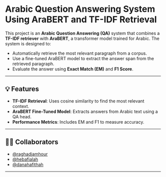 # Arabic Question Answering System Using AraBERT and TF-IDF Retrieval

This project is an **Arabic Question Answering (QA)** system that combines a **TF-IDF retriever** with **AraBERT**, a transformer model trained for Arabic. The system is designed to:
- Automatically retrieve the most relevant paragraph from a corpus.
- Use a fine-tuned AraBERT model to extract the answer span from the retrieved paragraph.
- Evaluate the answer using **Exact Match (EM)** and **F1 Score**.

---

## 💡 Features

- **TF-IDF Retrieval**: Uses cosine similarity to find the most relevant context.
- **AraBERT Fine-Tuned Model**: Extracts answers from Arabic text using a QA head.
- **Performance Metrics**: Includes EM and F1 to measure accuracy.

---


## 👩‍💻 Collaborators

- [@raghadjamhour](https://github.com/raghadjam)
- [@hebafialah](https://github.com/hebafialah)
- [@danahafithah](https://github.com/dana-hafitha)

---



